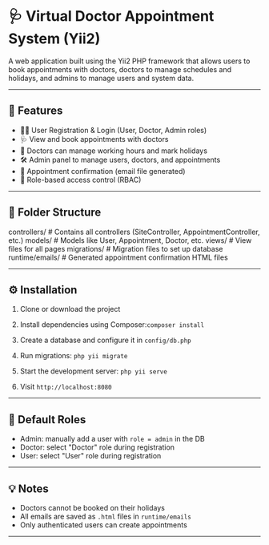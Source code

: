 # 🩺 Virtual Doctor Appointment System (Yii2)

A web application built using the Yii2 PHP framework that allows users to book appointments with doctors, doctors to manage schedules and holidays, and admins to manage users and system data.

---

## 🚀 Features

- 🧑‍💻 User Registration & Login (User, Doctor, Admin roles)
- 🩺 View and book appointments with doctors
- 📅 Doctors can manage working hours and mark holidays
- 🛠 Admin panel to manage users, doctors, and appointments
- 📧 Appointment confirmation (email file generated)
- 🔐 Role-based access control (RBAC)

---

## 📂 Folder Structure

controllers/ # Contains all controllers (SiteController, AppointmentController, etc.)
models/ # Models like User, Appointment, Doctor, etc.
views/ # View files for all pages
migrations/ # Migration files to set up database
runtime/emails/ # Generated appointment confirmation HTML files


---

## ⚙️ Installation

1. Clone or download the project
2. Install dependencies using Composer:`composer install`
3. Create a database and configure it in `config/db.php`
4. Run migrations: `php yii migrate`
5. Start the development server: `php yii serve`

6. Visit `http://localhost:8080`

---

## 👤 Default Roles

- Admin: manually add a user with `role = admin` in the DB
- Doctor: select "Doctor" role during registration
- User: select "User" role during registration

---

## 💡 Notes

- Doctors cannot be booked on their holidays
- All emails are saved as `.html` files in `runtime/emails`
- Only authenticated users can create appointments

---




